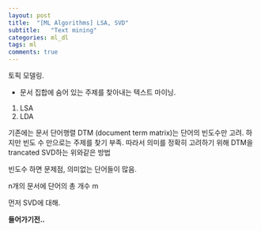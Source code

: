```yaml
---
layout: post
title:  "[ML Algorithms] LSA, SVD"
subtitle:   "Text mining"
categories: ml_dl
tags: ml
comments: true
---
```


토픽 모델링.
- 문서 집합에 숨어 있는 주제를 찾아내는 텍스트 마이닝.

1. LSA
2. LDA

기존에는 문서 단어행렬 DTM (document term matrix)는 단어의 빈도수만 고려. 하지만 빈도 수 만으로는 주제를 찾기 부족. 따라서 의미를 정확히 고려하기 위해 DTM을 trancated SVD하는 위와같은 방법

빈도수 하면 문제점, 의미없는 단어들이 많음. 

n개의 문서에 단어의 총 개수 m


먼저 SVD에 대해.







<!-- EVD 


(EVD) eigendecomposition 과 달리 sqaure 행렬이 아닐때도 사용 가능.

수학적 정의 

EVD는 

$$ A v = v \lambda $$ 

> v: A에 대한 EigenVector
> $$lambda$$: v에 대한 EigenValue.

대각화.

$$ A = v \D v^{-1}$$ 

> D: \lambda 값을 성분으로 한 대각행렬.


물리적 의미

- 변하지 않는 본질. 
- 회전변환해도 값이 그대로.

예시 -->


**들어가기전..**  





<!-- 

https://wikidocs.net/24949
https://bkshin.tistory.com/entry/NLP-9-%EC%BD%94%EC%82%AC%EC%9D%B8-%EC%9C%A0%EC%82%AC%EB%8F%84%EB%A5%BC-%ED%99%9C%EC%9A%A9%ED%95%9C-%EC%98%81%ED%99%94-%EC%B6%94%EC%B2%9C-%EC%8B%9C%EC%8A%A4%ED%85%9C -->





<script>
MathJax.Hub.Queue(["Typeset",MathJax.Hub]);
</script>

<script>
MathJax = {
  tex: {
    inlineMath: [['$', '$'], ['\\(', '\\)']]
  },
  svg: {
    fontCache: 'global'
  }
};
</script>
<script type="text/javascript" id="MathJax-script" async
  src="https://cdn.jsdelivr.net/npm/mathjax@3/es5/tex-svg.js">
</script>
